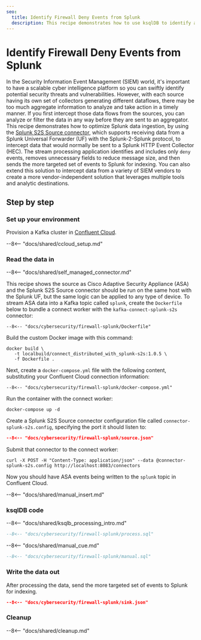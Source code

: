 ```yaml
---
seo:
  title: Identify Firewall Deny Events from Splunk
  description: This recipe demonstrates how to use ksqlDB to identify and filter firewall deny events from Splunk
---
```


# Identify Firewall Deny Events from Splunk

In the Security Information Event Management (SIEM) world, it's important to have a scalable cyber intelligence platform so you can swiftly identify potential security threats and vulnerabilities.
However, with each source having its own set of collectors generating different dataflows, there may be too much aggregate information to analyze and take action in a timely manner.
If you first intercept those data flows from the sources, you can analyze or filter the data in any way before they are sent to an aggregator.
This recipe demonstrates how to optimize Splunk data ingestion, by using the [Splunk S2S Source connector](https://docs.confluent.io/kafka-connect-splunk-s2s/current/overview.html), which supports receiving data from a Splunk Universal Forwarder (UF) with the Splunk-2-Splunk protocol, to intercept data that would normally be sent to a Splunk HTTP Event Collector (HEC).
The stream processing application identifies and includes only `deny` events, removes unnecessary fields to reduce message size, and then sends the more targeted set of events to Splunk for indexing.
You can also extend this solution to intercept data from a variety of SIEM vendors to create a more vendor-independent solution that leverages multiple tools and analytic destinations.

## Step by step

### Set up your environment

Provision a Kafka cluster in [Confluent Cloud](https://www.confluent.io/confluent-cloud/tryfree/?utm_source=github&utm_medium=ksqldb_recipes&utm_campaign=firewall).

--8<-- "docs/shared/ccloud_setup.md"

### Read the data in

--8<-- "docs/shared/self_managed_connector.md"

This recipe shows the source as Cisco Adaptive Security Appliance (ASA) and the Splunk S2S Source connector should be run on the same host with the Splunk UF, but the same logic can be applied to any type of device.
To stream ASA data into a Kafka topic called `splunk`, create the `Dockerfile` below to bundle a connect worker with the `kafka-connect-splunk-s2s` connector:

```text
--8<-- "docs/cybersecurity/firewall-splunk/Dockerfile"
```

Build the custom Docker image with this command:

```
docker build \
   -t localbuild/connect_distributed_with_splunk-s2s:1.0.5 \
   -f Dockerfile .
```

Next, create a `docker-compose.yml` file with the following content, substituting your Confluent Cloud connection information:

```text
--8<-- "docs/cybersecurity/firewall-splunk/docker-compose.yml"
```

Run the container with the connect worker:

```
docker-compose up -d
```

Create a Splunk S2S Source connector configuration file called `connector-splunk-s2s.config`, specifying the port it should listen to:

```json
--8<-- "docs/cybersecurity/firewall-splunk/source.json"
```

Submit that connector to the connect worker:

```
curl -X POST -H "Content-Type: application/json" --data @connector-splunk-s2s.config http://localhost:8083/connectors
```

Now you should have ASA events being written to the `splunk` topic in Confluent Cloud.

--8<-- "docs/shared/manual_insert.md"

### ksqlDB code

--8<-- "docs/shared/ksqlb_processing_intro.md"

```sql
--8<-- "docs/cybersecurity/firewall-splunk/process.sql"
```

--8<-- "docs/shared/manual_cue.md"

```sql
--8<-- "docs/cybersecurity/firewall-splunk/manual.sql"
```

### Write the data out

After processing the data, send the more targeted set of events to Splunk for indexing.

```json
--8<-- "docs/cybersecurity/firewall-splunk/sink.json"
```

### Cleanup

--8<-- "docs/shared/cleanup.md"
